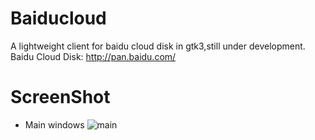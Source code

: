 Baiducloud
=======

A lightweight client for baidu cloud disk in gtk3,still under development.
Baidu Cloud Disk: 
http://pan.baidu.com/

ScreenShot
=======

- Main windows
![main](https://github.com/xiviwo/baiducloud/blob/master/main.png)

